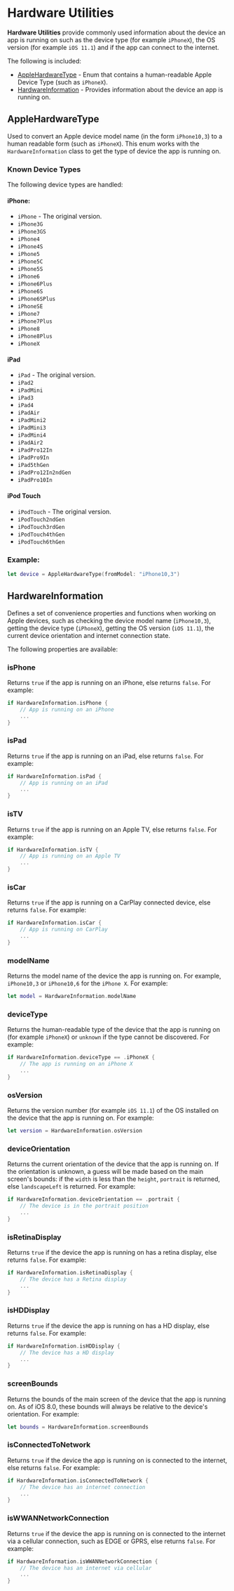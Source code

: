 # Hardware Utilities

**Hardware Utilities** provide commonly used information about the device an app is running on such as the device type (for example `iPhoneX`), the OS version (for example `iOS 11.1`) and if the app can connect to the internet.

The following is included:

* [AppleHardwareType](#AppleHardwareType) - Enum that contains a human-readable Apple Device Type (such as `iPhoneX`).
* [HardwareInformation](#HardwareInformation) - Provides information about the device an app is running on.

<a name="AppleHardwareType"></a>
## AppleHardwareType

Used to convert an Apple device model name (in the form `iPhone10,3`) to a human readable form (such as `iPhoneX`). This enum works with the `HardwareInformation` class to get the type of device the app is running on.

### Known Device Types

The following device types are handled:

#### iPhone:

* `iPhone` - The original version.
* `iPhone3G`
* `iPhone3GS`
* `iPhone4`
* `iPhone4S`
* `iPhone5`
* `iPhone5C`
* `iPhone5S`
* `iPhone6`
* `iPhone6Plus`
* `iPhone6S`
* `iPhone6SPlus`
* `iPhoneSE`
* `iPhone7`
* `iPhone7Plus`
* `iPhone8`
* `iPhone8Plus`
* `iPhoneX`

#### iPad

* `iPad` - The original version.
* `iPad2`
* `iPadMini`
* `iPad3`
* `iPad4`
* `iPadAir`
* `iPadMini2`
* `iPadMini3`
* `iPadMini4`
* `iPadAir2`
* `iPadPro12In`
* `iPadPro9In`
* `iPad5thGen`
* `iPadPro12In2ndGen`
* `iPadPro10In`

#### iPod Touch

* `iPodTouch` - The original version.
* `iPodTouch2ndGen`
* `iPodTouch3rdGen`
* `iPodTouch4thGen`
* `iPodTouch6thGen`

### Example:

```swift
let device = AppleHardwareType(fromModel: "iPhone10,3") 
```

<a name="HardwareInformation"></a>
## HardwareInformation

Defines a set of convenience properties and functions when working on Apple devices, such as checking the device model name (`iPhone10,3`), getting the device type (`iPhoneX`), getting the OS version (`iOS 11.1`), the current device orientation and internet connection state.

The following properties are available:

### isPhone

Returns `true` if the app is running on an iPhone, else returns `false`. For example:

```swift
if HardwareInformation.isPhone {
	// App is running on an iPhone
	...
}
```

### isPad

Returns `true` if the app is running on an iPad, else returns `false`. For example:

```swift
if HardwareInformation.isPad {
	// App is running on an iPad
	...
}
```

### isTV

Returns `true` if the app is running on an Apple TV, else returns `false`. For example:

```swift
if HardwareInformation.isTV {
	// App is running on an Apple TV
	...
}
```

### isCar

Returns `true` if the app is running on a CarPlay connected device, else returns `false`. For example:

```swift
if HardwareInformation.isCar {
	// App is running on CarPlay
	...
}
```

### modelName

Returns the model name of the device the app is running on. For example, `iPhone10,3` or `iPhone10,6` for the `iPhone X`. For example:

```swift
let model = HardwareInformation.modelName 
```

### deviceType

Returns the human-readable type of the device that the app is running on (for example `iPhoneX`) or `unknown` if the type cannot be discovered. For example:

```swift
if HardwareInformation.deviceType == .iPhoneX {
	// The app is running on an iPhone X
	...
}
```

### osVersion

Returns the version number (for example `iOS 11.1`) of the OS installed on the device that the app is running on. For example:

```swift
let version = HardwareInformation.osVersion
```

### deviceOrientation

Returns the current orientation of the device that the app is running on. If the orientation is unknown, a guess will be made based on the main screen's bounds: if the `width` is less than the `height`, `portrait` is returned, else `landscapeLeft` is returned. For example:

```swift
if HardwareInformation.deviceOrientation == .portrait {
	// The device is in the portrait position
	...
}
```

### isRetinaDisplay

Returns `true` if the device the app is running on has a retina display, else returns `false`. For example:

```swift
if HardwareInformation.isRetinaDisplay {
	// The device has a Retina display
	...
}
```

### isHDDisplay

Returns `true` if the device the app is running on has a HD display, else returns `false`. For example:

```swift
if HardwareInformation.isHDDisplay {
	// The device has a HD display
	...
}
```

### screenBounds

Returns the bounds of the main screen of the device that the app is running on. As of iOS 8.0, these bounds will always be relative to the device's orientation. For example:

```swift
let bounds = HardwareInformation.screenBounds
```

### isConnectedToNetwork

Returns `true` if the device the app is running on is connected to the internet, else returns `false`. For example:

```swift
if HardwareInformation.isConnectedToNetwork {
	// The device has an internet connection
	...
}
```

### isWWANNetworkConnection

Returns `true` if the device the app is running on is connected to the internet via a cellular connection, such as EDGE or GPRS, else returns `false`. For example:

```swift
if HardwareInformation.isWWANNetworkConnection {
	// The device has an internet via cellular
	...
}
```